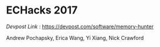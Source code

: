 # ECHacks 2017 

*Devpost Link* : https://devpost.com/software/memory-hunter


Andrew Pochapsky, Erica Wang, Yi Xiang, Nick Crawford
